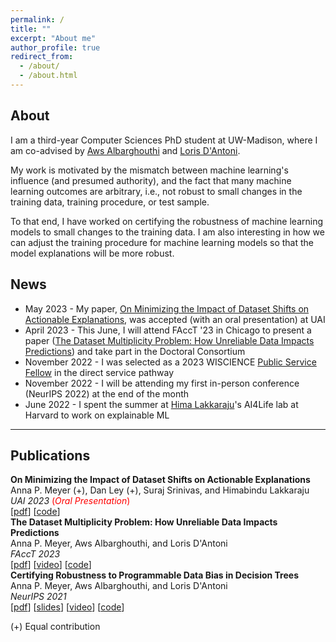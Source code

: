 ```yaml
---
permalink: /
title: ""
excerpt: "About me"
author_profile: true
redirect_from: 
  - /about/
  - /about.html
---
```


About
------
I am a third-year Computer Sciences PhD student at UW-Madison, where I am co-advised by [Aws Albarghouthi](http://pages.cs.wisc.edu/~aws/) and [Loris D'Antoni](https://pages.cs.wisc.edu/~loris/). 

My work is motivated by the mismatch between machine learning's influence (and presumed authority), and the fact that many machine learning outcomes are arbitrary, i.e., not robust to small changes in the training data, training procedure, or test sample.

To that end, I have worked on certifying the robustness of machine learning models to small changes to the training data. I am also interesting in how we can adjust the training procedure for machine learning models so that the model explanations will be more robust. 

<!-- I graduated from Carleton College in 2018 with a BA in mathematics. Prior to starting grad school in the fall of 2020, I worked as a software developer at Epic in Madison. In my free time, I enjoy cooking (and eating!), Nordic skiing, reading fiction, running, and being outdoors.  -->

## News
* May 2023 - My paper, <a href="http://arxiv.org/abs/2306.06716">On Minimizing the Impact of Dataset Shifts on Actionable Explanations</a>, was accepted (with an oral presentation) at UAI
* April 2023 - This June, I will attend FAccT '23 in Chicago to present a paper (<a href="https://arxiv.org/abs/2304.10655">The Dataset Multiplicity Problem: How Unreliable Data Impacts Predictions</a>) and take part in the Doctoral Consortium 
* November 2022 - I was selected as a 2023 WISCIENCE [Public Service Fellow](https://wiscience.wisc.edu/service/public-service-fellows/) in the direct service pathway
* November 2022 - I will be attending my first in-person conference (NeurIPS 2022) at the end of the month
* June 2022 - I spent the summer at [Hima Lakkaraju](https://himalakkaraju.github.io/)'s AI4Life lab at Harvard to work on explainable ML


-----
## Publications
**On Minimizing the Impact of Dataset Shifts on Actionable Explanations** <br/>
Anna P. Meyer (+), Dan Ley (+), Suraj Srinivas, and Himabindu Lakkaraju <br/>
*UAI 2023* <span style="color:red">(*Oral Presentation*)</span><br/>
[<a href="http://arxiv.org/abs/2306.06716">pdf</a>] [<a href="https://github.com/AI4LIFE-GROUP/robust-grads">code</a>]<br/>
**The Dataset Multiplicity Problem: How Unreliable Data Impacts Predictions** <br/>
Anna P. Meyer, Aws Albarghouthi, and Loris D'Antoni <br/>
*FAccT 2023*<br/>
[<a href="https://arxiv.org/abs/2304.10655">pdf</a>] [<a href="https://youtu.be/KxsdeJrvym0">video</a>] [<a href="https://github.com/annapmeyer/linear-bias-certification">code</a>] <br/> 
**Certifying Robustness to Programmable Data Bias in Decision Trees**  <br/>
Anna P. Meyer, Aws Albarghouthi, and Loris D'Antoni <br/>
*NeurIPS 2021*<br/>
[<a href="https://arxiv.org/abs/2110.04363">pdf</a>] [<a href="/files/dec_trees_slides.pdf">slides</a>] [<a href="https://youtu.be/kf5Geyr71T4">video</a>] [<a href="https://github.com/annapmeyer/antidote-P">code</a>] <br/>


(+) Equal contribution